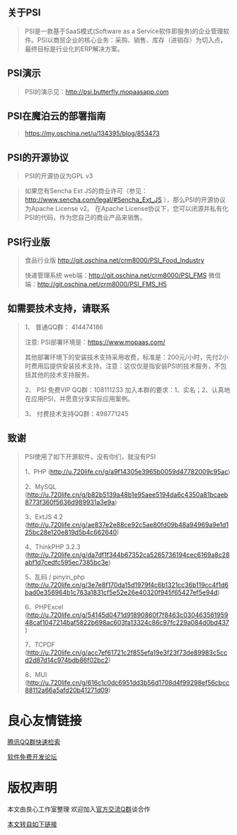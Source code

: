 关于PSI
-------------
>PSI是一款基于SaaS模式(Software as a Service软件即服务)的企业管理软件。PSI以商贸企业的核心业务：采购、销售、库存（进销存）为切入点，最终目标是行业化的ERP解决方案。
>

PSI演示
-------------
>PSI的演示见：http://psi.butterfly.mopaasapp.com


PSI在魔泊云的部署指南
-------------
> https://my.oschina.net/u/134395/blog/853473


PSI的开源协议
-------------
>PSI的开源协议为GPL v3

>如果您有Sencha Ext JS的商业许可（参见： http://www.sencha.com/legal/#Sencha_Ext_JS ），那么PSI的开源协议为Apache License v2。
>在Apache License协议下，您可以闭源并私有化PSI的代码，作为您自己的商业产品来销售。


PSI行业版
-------------
> 食品行业版   http://git.oschina.net/crm8000/PSI_Food_Industry
>
> 快递管理系统 
> web端：http://git.oschina.net/crm8000/PSI_FMS
> 微信端：http://git.oschina.net/crm8000/PSI_FMS_H5

如需要技术支持，请联系
-------------
>1、 普通QQ群：  414474186 
>
> 注意:
> PSI部署环境是：https://www.mopaas.com/
>
> 其他部署环境下的安装技术支持采用收费，标准是：200元/小时，先付2小时费用后提供安装技术支持。注意：这仅仅是指安装PSI的技术服务，不包括其他的技术支持服务。
>
>2、 PSI 免费VIP QQ群：108111233
> 加入本群的要求：1、实名；2、认真地在应用PSI，并愿意分享实际应用案例。
>
>3、 付费技术支持QQ群：498771245

致谢
-------------
>PSI使用了如下开源软件，没有你们，就没有PSI
> 
>1、PHP (http://u.720life.cn/g/a9f14305e3965b0059d47782009c95ac)
>
>2、MySQL (http://u.720life.cn/g/b82b5139a48b1e95aee5194da6c4350a81bcaeb8773f360f5636d989931a3e9a)
>
>3、ExtJS 4.2 (http://u.720life.cn/g/ae837e2e88ce92c5ae80fd09b48a94969a9e1d125bc28e120e819d5b4c662640)
>
>4、ThinkPHP 3.2.3 (http://u.720life.cn/g/da7df1f344b67352ca5265736194cec6169a8c28abf1d7cedfc595ec7385bc3e)
>
>5、乱码 / pinyin_php (http://u.720life.cn/g/3e7e8f170da15d1979f4c6b1321cc36b119cc4f1d6bad0e356964b1c763a1831cf5e52e26e40320f945f65427ef5e94d)
>
>6、PHPExcel (http://u.720life.cn/g/54145d0471d91890860f7f8463c03046356195948caf1047214baf5822b698ac603fa13324c86c97fc229a084d0bd437)
>
>7、TCPDF (http://u.720life.cn/g/acc7ef61721c2f855efa19e3f23f73de89983c5ccd2d87d14c974bdb86f02bc2)
>
>8、MUI (http://u.720life.cn/g/616c1c0dc6951dd3b56d1708d4f99298ef56cbcc88112a66a5afd20b41271d09)


 # 良心友情链接

[腾讯QQ群快速检索](http://u.720life.cn/s/8cf73f7c)

[软件免费开发论坛](http://u.720life.cn/s/bbb01dc0)

# 版权声明 

本文由良心工作室整理 欢迎加入[官方交流Q群](https://u.720life.cn/s/f2316816)谈合作

[本文转自如下链接](http://u.720life.cn/g/2e71d0f0a5c601172267ba20d3a43c6e4a614ceb3bf26bd1b924a7c5e24f89b751b3149331a6240e8c8e15b72008894be6695af9a98bb69c24aea7dc132f09c1)